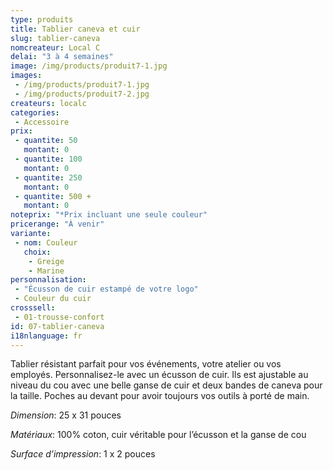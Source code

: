 ```yaml
---
type: produits
title: Tablier caneva et cuir
slug: tablier-caneva
nomcreateur: Local C
delai: "3 à 4 semaines"
image: /img/products/produit7-1.jpg
images:
 - /img/products/produit7-1.jpg
 - /img/products/produit7-2.jpg
createurs: localc
categories:
 - Accessoire
prix:
 - quantite: 50
   montant: 0
 - quantite: 100
   montant: 0
 - quantite: 250
   montant: 0
 - quantite: 500 +
   montant: 0
noteprix: "*Prix incluant une seule couleur"
pricerange: "À venir"
variante:
 - nom: Couleur
   choix:
    - Greige
    - Marine
personnalisation:
 - "Écusson de cuir estampé de votre logo"
 - Couleur du cuir
crosssell:
 - 01-trousse-confort
id: 07-tablier-caneva
i18nlanguage: fr
---
```

Tablier résistant parfait pour vos événements, votre atelier ou vos employés. Personnalisez-le avec un écusson de cuir. Ils est ajustable au niveau du cou avec une belle ganse de cuir et deux bandes de caneva pour la taille. Poches au devant pour avoir toujours vos outils à porté de main. 

*Dimension*: 25 x 31 pouces 

*Matériaux*: 100% coton, cuir véritable pour l’écusson et la ganse de cou

*Surface d’impression*: 1 x 2 pouces 